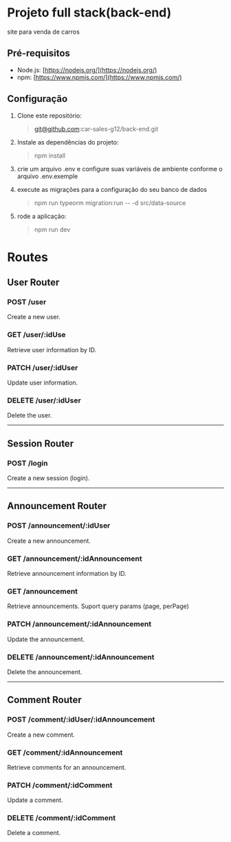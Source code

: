 # Projeto full stack(back-end)

site para venda de carros

## Pré-requisitos

- Node.js: [https://nodejs.org/](https://nodejs.org/)
- npm: [https://www.npmjs.com/](https://www.npmjs.com/)

## Configuração

1. Clone este repositório:

   > git@github.com:car-sales-g12/back-end.git

2. Instale as dependências do projeto:

   > npm install

3. crie um arquivo .env e configure suas variáveis de ambiente conforme o arquivo .env.exemple

4. execute as migrações para a configuração do seu banco de dados

   > npm run typeorm migration:run -- -d src/data-source

5. rode a aplicação:
   > npm run dev

# Routes

## User Router

### POST /user

Create a new user.

### GET /user/:idUse

Retrieve user information by ID.

### PATCH /user/:idUser

Update user information.

### DELETE /user/:idUser

Delete the user.

---

## Session Router

### POST /login

Create a new session (login).

---

## Announcement Router

### POST /announcement/:idUser

Create a new announcement.

### GET /announcement/:idAnnouncement

Retrieve announcement information by ID.

### GET /announcement

Retrieve announcements. Suport query params (page, perPage)

### PATCH /announcement/:idAnnouncement

Update the announcement.

### DELETE /announcement/:idAnnouncement

Delete the announcement.

---

## Comment Router

### POST /comment/:idUser/:idAnnouncement

Create a new comment.

### GET /comment/:idAnnouncement

Retrieve comments for an announcement.

### PATCH /comment/:idComment

Update a comment.

### DELETE /comment/:idComment

Delete a comment.
